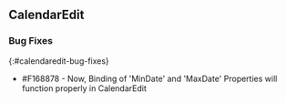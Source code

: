 ## CalendarEdit

### Bug Fixes
{:#calendaredit-bug-fixes}

* \#F168878 - Now, Binding of 'MinDate' and 'MaxDate' Properties will function properly in CalendarEdit

